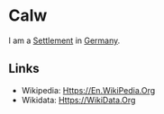 # Calw

I am a [Settlement](140000034.md) in [Germany](140000025.md).

## Links

- Wikipedia: [Https://En.WikiPedia.Org](https://en.wikipedia.org/wiki/Calw)
- Wikidata: [Https://WikiData.Org](https://wikidata.org/wiki/Q487921)
